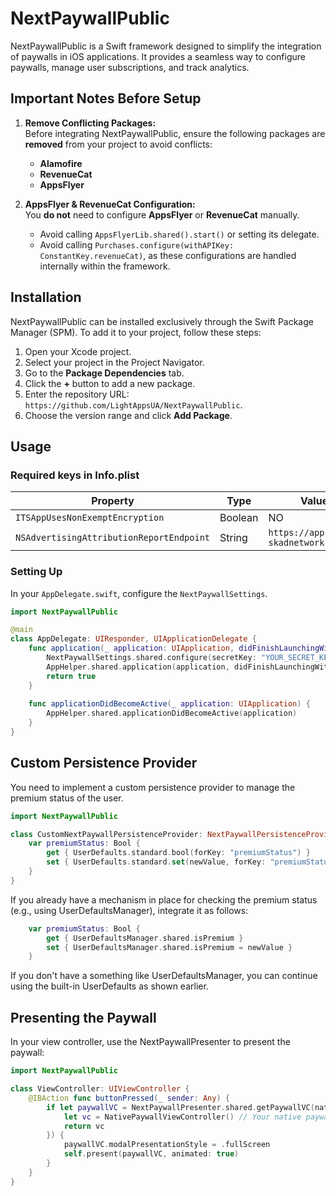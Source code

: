 # NextPaywallPublic

NextPaywallPublic is a Swift framework designed to simplify the integration of paywalls in iOS applications. It provides a seamless way to configure paywalls, manage user subscriptions, and track analytics.

## Important Notes Before Setup

1. **Remove Conflicting Packages:**  
   Before integrating NextPaywallPublic, ensure the following packages are **removed** from your project to avoid conflicts:
   - **Alamofire**
   - **RevenueCat**
   - **AppsFlyer**

  
2. **AppsFlyer & RevenueCat Configuration:**  
   You **do not** need to configure **AppsFlyer** or **RevenueCat** manually.  
   - Avoid calling `AppsFlyerLib.shared().start()` or setting its delegate.  
   - Avoid calling `Purchases.configure(withAPIKey: ConstantKey.revenueCat)`, as these configurations are handled internally within the framework.


## Installation

NextPaywallPublic can be installed exclusively through the Swift Package Manager (SPM). To add it to your project, follow these steps:

1. Open your Xcode project.
2. Select your project in the Project Navigator.
3. Go to the **Package Dependencies** tab.
4. Click the **+** button to add a new package.
5. Enter the repository URL: `https://github.com/LightAppsUA/NextPaywallPublic`.
6. Choose the version range and click **Add Package**.

## Usage

### Required keys in Info.plist

|Property|Type|Value|
|-|-|-|
|`ITSAppUsesNonExemptEncryption`|Boolean|NO|
|`NSAdvertisingAttributionReportEndpoint`|String|`https://appsflyer-skadnetwork.com/`|

### Setting Up

In your `AppDelegate.swift`, configure the `NextPaywallSettings`.  

```swift
import NextPaywallPublic

@main
class AppDelegate: UIResponder, UIApplicationDelegate {
    func application(_ application: UIApplication, didFinishLaunchingWithOptions launchOptions: [UIApplication.LaunchOptionsKey: Any]?) -> Bool {
        NextPaywallSettings.shared.configure(secretKey: "YOUR_SECRET_KEY", persistenceProvider: CustomNextPaywallPersistenceProvider())
        AppHelper.shared.application(application, didFinishLaunchingWithOptions: launchOptions)
        return true
    }
    
    func applicationDidBecomeActive(_ application: UIApplication) {
        AppHelper.shared.applicationDidBecomeActive(application)
    }
}
```

## Custom Persistence Provider

You need to implement a custom persistence provider to manage the premium status of the user. 

```swift
import NextPaywallPublic

class CustomNextPaywallPersistenceProvider: NextPaywallPersistenceProvider {
    var premiumStatus: Bool {
        get { UserDefaults.standard.bool(forKey: "premiumStatus") }
        set { UserDefaults.standard.set(newValue, forKey: "premiumStatus") }
    }
}
```

If you already have a mechanism in place for checking the premium status (e.g., using UserDefaultsManager), integrate it as follows:

```swift
    var premiumStatus: Bool {
        get { UserDefaultsManager.shared.isPremium }
        set { UserDefaultsManager.shared.isPremium = newValue }
    }
```

If you don't have a something like UserDefaultsManager, you can continue using the built-in UserDefaults as shown earlier.

## Presenting the Paywall

In your view controller, use the NextPaywallPresenter to present the paywall:

```swift
import NextPaywallPublic

class ViewController: UIViewController {
    @IBAction func buttonPressed(_ sender: Any) {
        if let paywallVC = NextPaywallPresenter.shared.getPaywallVC(nativePaywallProvider: {
            let vc = NativePaywallViewController() // Your native paywall VC here
            return vc
        }) {
            paywallVC.modalPresentationStyle = .fullScreen
            self.present(paywallVC, animated: true)
        }
    }
}
```
